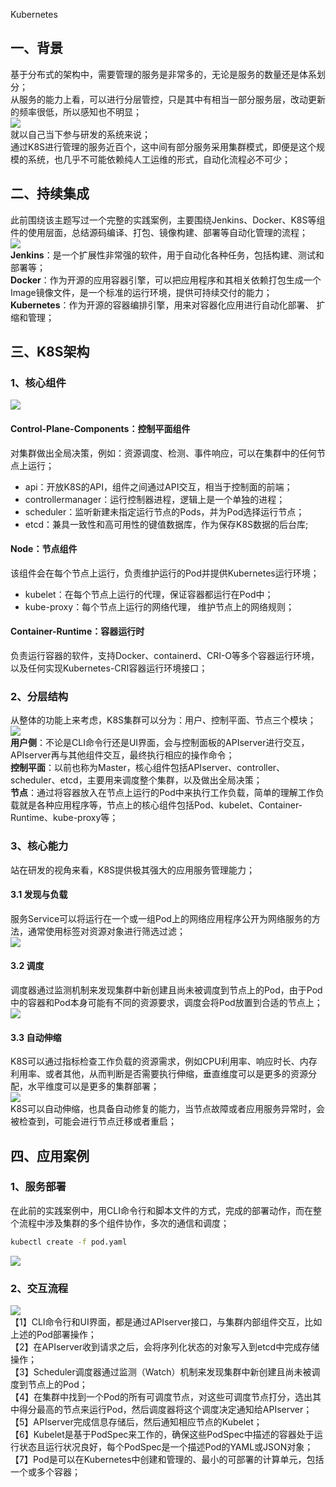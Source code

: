 Kubernetes
<a name="eJMFs"></a>
## 一、背景
基于分布式的架构中，需要管理的服务是非常多的，无论是服务的数量还是体系划分；<br />从服务的能力上看，可以进行分层管控，只是其中有相当一部分服务层，改动更新的频率很低，所以感知也不明显；<br />![](https://cdn.nlark.com/yuque/0/2023/png/396745/1687146712442-3d914742-4a5f-496f-babf-4786fa458ce4.png#averageHue=%23e7eaec&clientId=u392bbe98-e000-4&from=paste&id=u6b232c56&originHeight=445&originWidth=1080&originalType=url&ratio=2.5&rotation=0&showTitle=false&status=done&style=none&taskId=u3a3a75a9-a06e-4958-a2bb-645635094e6&title=)<br />就以自己当下参与研发的系统来说；<br />通过K8S进行管理的服务近百个，这中间有部分服务采用集群模式，即便是这个规模的系统，也几乎不可能依赖纯人工运维的形式，自动化流程必不可少；
<a name="zH4Gg"></a>
## 二、持续集成
此前围绕该主题写过一个完整的实践案例，主要围绕Jenkins、Docker、K8S等组件的使用层面，总结源码编译、打包、镜像构建、部署等自动化管理的流程；<br />![](https://cdn.nlark.com/yuque/0/2023/png/396745/1687146712500-2725c9af-45e4-42de-8913-55cd919f5c42.png#averageHue=%23f3f3f3&clientId=u392bbe98-e000-4&from=paste&id=udfce6b68&originHeight=256&originWidth=1080&originalType=url&ratio=2.5&rotation=0&showTitle=false&status=done&style=none&taskId=ue9d4587e-535e-46ac-b1f5-691cfcb40a9&title=)<br />**Jenkins**：是一个扩展性非常强的软件，用于自动化各种任务，包括构建、测试和部署等；<br />**Docker**：作为开源的应用容器引擎，可以把应用程序和其相关依赖打包生成一个Image镜像文件，是一个标准的运行环境，提供可持续交付的能力；<br />**Kubernetes**：作为开源的容器编排引擎，用来对容器化应用进行自动化部署、 扩缩和管理；
<a name="Alfv5"></a>
## 三、K8S架构
<a name="rHeIx"></a>
### 1、核心组件
![](https://cdn.nlark.com/yuque/0/2023/png/396745/1687146712528-4de94a24-730f-4b12-bb72-828b2a839462.png#averageHue=%23dbdbdb&clientId=u392bbe98-e000-4&from=paste&id=ub86781f7&originHeight=529&originWidth=1080&originalType=url&ratio=2.5&rotation=0&showTitle=false&status=done&style=none&taskId=ub9a42903-4d31-48af-aa16-b29e1121fb9&title=)
<a name="kzeB2"></a>
####  Control-Plane-Components：控制平面组件
对集群做出全局决策，例如：资源调度、检测、事件响应，可以在集群中的任何节点上运行；

- api：开放K8S的API，组件之间通过API交互，相当于控制面的前端；
- controllermanager：运行控制器进程，逻辑上是一个单独的进程；
- scheduler：监听新建未指定运行节点的Pods，并为Pod选择运行节点；
- etcd：兼具一致性和高可用性的键值数据库，作为保存K8S数据的后台库;
<a name="Ldly0"></a>
#### Node：节点组件
该组件会在每个节点上运行，负责维护运行的Pod并提供Kubernetes运行环境；

- kubelet：在每个节点上运行的代理，保证容器都运行在Pod中；
- kube-proxy：每个节点上运行的网络代理， 维护节点上的网络规则；
<a name="Ggoo5"></a>
#### Container-Runtime：容器运行时
负责运行容器的软件，支持Docker、containerd、CRI-O等多个容器运行环境，以及任何实现Kubernetes-CRI容器运行环境接口；
<a name="Wb7rH"></a>
### 2、分层结构
从整体的功能上来考虑，K8S集群可以分为：用户、控制平面、节点三个模块；<br />![](https://cdn.nlark.com/yuque/0/2023/png/396745/1687146712432-a2060928-729f-4896-9017-a27acdf1fad9.png#averageHue=%23f5f5f5&clientId=u392bbe98-e000-4&from=paste&id=u4436add6&originHeight=329&originWidth=1080&originalType=url&ratio=2.5&rotation=0&showTitle=false&status=done&style=none&taskId=ub5064ec3-1dac-48ad-841d-6a5c24b3013&title=)<br />**用户侧**：不论是CLI命令行还是UI界面，会与控制面板的APIserver进行交互，APIserver再与其他组件交互，最终执行相应的操作命令；<br />**控制平面**：以前也称为Master，核心组件包括APIserver、controller、scheduler、etcd，主要用来调度整个集群，以及做出全局决策；<br />**节点**：通过将容器放入在节点上运行的Pod中来执行工作负载，简单的理解工作负载就是各种应用程序等，节点上的核心组件包括Pod、kubelet、Container-Runtime、kube-proxy等；
<a name="AF5tY"></a>
### 3、核心能力
站在研发的视角来看，K8S提供极其强大的应用服务管理能力；
<a name="uvDIb"></a>
#### 3.1 发现与负载
服务Service可以将运行在一个或一组Pod上的网络应用程序公开为网络服务的方法，通常使用标签对资源对象进行筛选过滤；<br />![](https://cdn.nlark.com/yuque/0/2023/png/396745/1687146712505-0536bc76-2adc-4172-bd05-9654293ed7e6.png#averageHue=%23f8f8f8&clientId=u392bbe98-e000-4&from=paste&id=u7d6e1df7&originHeight=355&originWidth=1080&originalType=url&ratio=2.5&rotation=0&showTitle=false&status=done&style=none&taskId=u35e4f727-99a5-42d0-a444-f9ed23c1566&title=)
<a name="FcGOC"></a>
#### 3.2 调度
调度器通过监测机制来发现集群中新创建且尚未被调度到节点上的Pod，由于Pod中的容器和Pod本身可能有不同的资源要求，调度会将Pod放置到合适的节点上；<br />![](https://cdn.nlark.com/yuque/0/2023/png/396745/1687146712984-94c32ef0-7e22-4962-844f-bff40b2862ed.png#averageHue=%23f8f8f8&clientId=u392bbe98-e000-4&from=paste&id=ue1478731&originHeight=478&originWidth=1080&originalType=url&ratio=2.5&rotation=0&showTitle=false&status=done&style=none&taskId=u104f9e19-0472-4beb-ab3c-1ae2f624cf2&title=)
<a name="xBqbf"></a>
#### 3.3 自动伸缩
K8S可以通过指标检查工作负载的资源需求，例如CPU利用率、响应时长、内存利用率、或者其他，从而判断是否需要执行伸缩，垂直维度可以是更多的资源分配，水平维度可以是更多的集群部署；<br />![](https://cdn.nlark.com/yuque/0/2023/png/396745/1687146713068-c32f4ed7-7674-4da1-818d-c6182e3d2a26.png#averageHue=%23f5f4f4&clientId=u392bbe98-e000-4&from=paste&id=uf99b3ad9&originHeight=280&originWidth=1080&originalType=url&ratio=2.5&rotation=0&showTitle=false&status=done&style=none&taskId=ud25678fc-fc28-4960-962a-e5720f2cdb2&title=)<br />K8S可以自动伸缩，也具备自动修复的能力，当节点故障或者应用服务异常时，会被检查到，可能会进行节点迁移或者重启；
<a name="LhEnf"></a>
## 四、应用案例
<a name="bpiD5"></a>
### 1、服务部署
在此前的实践案例中，用CLI命令行和脚本文件的方式，完成的部署动作，而在整个流程中涉及集群的多个组件协作，多次的通信和调度；
```bash
kubectl create -f pod.yaml
```
![](https://cdn.nlark.com/yuque/0/2023/png/396745/1687146713150-940d0f30-6620-4ea9-9608-158532c7b720.png#averageHue=%2374a365&clientId=u392bbe98-e000-4&from=paste&id=u8b4d8c9d&originHeight=1260&originWidth=1080&originalType=url&ratio=2.5&rotation=0&showTitle=false&status=done&style=none&taskId=ub60bf280-ea6a-471f-a452-2215f141ffa&title=)
<a name="QJxQP"></a>
### 2、交互流程
![](https://cdn.nlark.com/yuque/0/2023/png/396745/1687146713228-ad85fe9e-4e24-414c-91a8-f486695db6b4.png#averageHue=%23f9f9f9&clientId=u392bbe98-e000-4&from=paste&id=ue5d62995&originHeight=429&originWidth=1080&originalType=url&ratio=2.5&rotation=0&showTitle=false&status=done&style=none&taskId=ubcc7755c-2e5c-4346-a84c-48facda0d43&title=)<br />【1】CLI命令行和UI界面，都是通过APIserver接口，与集群内部组件交互，比如上述的Pod部署操作；<br />【2】在APIserver收到请求之后，会将序列化状态的对象写入到etcd中完成存储操作；<br />【3】Scheduler调度器通过监测（Watch）机制来发现集群中新创建且尚未被调度到节点上的Pod；<br />【4】在集群中找到一个Pod的所有可调度节点，对这些可调度节点打分，选出其中得分最高的节点来运行Pod，然后调度器将这个调度决定通知给APIserver；<br />【5】APIserver完成信息存储后，然后通知相应节点的Kubelet；<br />【6】Kubelet是基于PodSpec来工作的，确保这些PodSpec中描述的容器处于运行状态且运行状况良好，每个PodSpec是一个描述Pod的YAML或JSON对象；<br />【7】Pod是可以在Kubernetes中创建和管理的、最小的可部署的计算单元，包括一个或多个容器；
